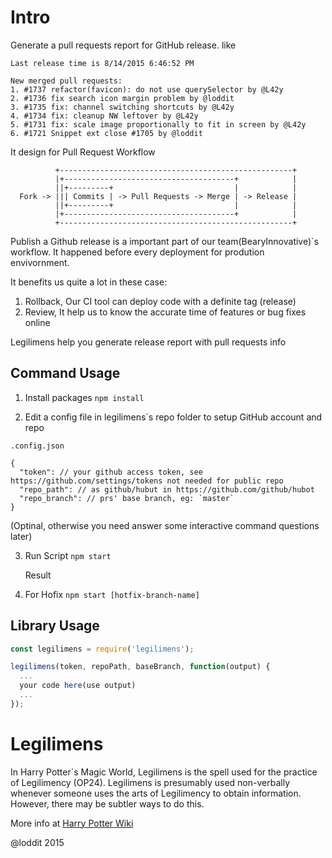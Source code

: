 # Intro

Generate a pull requests report for GitHub release. like

```
Last release time is 8/14/2015 6:46:52 PM

New merged pull requests:
1. #1737 refactor(favicon): do not use querySelector by @L42y
2. #1736 fix search icon margin problem by @loddit
3. #1735 fix: channel switching shortcuts by @L42y
4. #1734 fix: cleanup NW leftover by @L42y
5. #1731 fix: scale image proportionally to fit in screen by @L42y
6. #1721 Snippet ext close #1705 by @loddit

```

It design for Pull Request Workflow


```
          +----------------------------------------------------+
          |+--------------------------------------+            |
          ||+---------+                           |            |
  Fork -> ||| Commits | -> Pull Requests -> Merge | -> Release |
          ||+---------+                           |            |
          |+--------------------------------------+            |
          +----------------------------------------------------+
```

Publish a Github release is a important part of our team(BearyInnovative)`s workflow. It happened before every deployment for prodution envivornment.

It benefits us quite a lot in these case:

  1. Rollback, Our CI tool can deploy code with a definite tag (release)
  2. Review, It help us to know the accurate time of features or bug fixes online

Legilimens help you generate release report with pull requests info


## Command Usage

1. Install packages
  `npm install`

2. Edit a config file in legilimens`s repo folder to setup GitHub account and repo

  `.config.json`

  ```
  {
    "token": // your github access token, see https://github.com/settings/tokens not needed for public repo
    "repo_path": // as github/hubut in https://github.com/github/hubot
    "repo_branch": // prs' base branch, eg: `master`
  }
  ```
  (Optinal, otherwise you need answer some interactive command questions later)

3. Run Script
  `npm start`

   Result

4. For Hofix
  `npm start [hotfix-branch-name]`

## Library Usage

```js
const legilimens = require('legilimens');

legilimens(token, repoPath, baseBranch, function(output) {
  ...
  your code here(use output)
  ...
});
```

# Legilimens

In Harry Potter`s Magic World, Legilimens is the spell used for the practice of Legilimency (OP24). Legilimens is presumably used non-verbally whenever someone uses the arts of Legilimency to obtain information. However, there may be subtler ways to do this.

More info at [Harry Potter Wiki](http://harrypotter.wikia.com/wiki/Legilimency_Spell)

@loddit 2015
